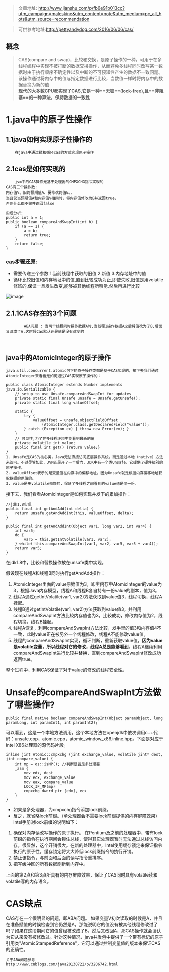 

>文章地址:
>http://www.jianshu.com/p/fb6e91b013cc?utm_campaign=maleskine&utm_content=note&utm_medium=pc_all_hots&utm_source=recommendation

>可供参考地址:http://pettyandydog.com/2016/06/06/cas/

## 概念  
> CAS(compare and swap)，比较和交换，是原子操作的一种，可用于在多线程编程中实现不被打断的数据交换操作，从而避免多线程同时改写某一数据时由于执行顺序不确定性以及中断的不可预知性产生的数据不一致问题。 该操作通过将内存中的值与指定数据进行比较，当数值一样时将内存中的数据替换为新的值  
> **现代的大多数CPU都实现了CAS,它是一种==无锁==(lock-free),且==非阻塞==的一种算法，保持数据的一致性**


# 1.java中的原子性操作
##     1.1java如何实现原子性操作的
        在java中通过锁和循环cas的方式实现原子操作
##        2.1cas是如何实现的
        jvm中的CAS操作是基于处理器的CMPXCHG指令实现的
    CAS有三个操作数：
    内存值V、旧的预期值A、要修改的值B。，
    当且仅当预期值A和内存值V相同时，将内存值修改为B并返回true，
    否则什么都不做并返回false
```
实现分析:
public int a = 1;
public boolean compareAndSwapInt(int b) {
    if (a == 1) {
        a = b;
        return true;
    }
    return false;
}
```

### cas步骤还原:
- 需要传递三个参数 1.当前线程中获取的旧值 2.新值 3.内存地址中的值
- 循环比较旧值和内存地址中的值,直到比较成功为止,即使失败,旧值是用volatile修饰的,保证一旦发生改变,能够被其他线程所察觉.然后再进行比较

![image](http://pettyandydog.com/images/CAS/16121401.png)

##           2.1.1CAS存在的3个问题
            ABA问题 : 当两个线程同时操作数据A时,当线程1操作数据A之后将值改为了B,后面又改成了A,这时候Cas默认还是值是没有改变的
​            


##             java中的AtomicInteger的原子操作

```
java.util.concurrent.atomic包下的原子操作类都是基于CAS实现的，接下去我们通过AtomicInteger来看看是如何通过CAS实现原子操作的：

public class AtomicInteger extends Number implements java.io.Serializable {
    // setup to use Unsafe.compareAndSwapInt for updates
    private static final Unsafe unsafe = Unsafe.getUnsafe();
    private static final long valueOffset;

    static {
        try {
            valueOffset = unsafe.objectFieldOffset
                (AtomicInteger.class.getDeclaredField("value"));
        } catch (Exception ex) { throw new Error(ex); }
    }
    // 可见性,为了在多线程环境中能看到最新的值
    private volatile int value;
    public final int get() {return value;}
}
1. Unsafe是CAS的核心类，Java无法直接访问底层操作系统，而是通过本地（native）方法来访问。不过尽管如此，JVM还是开了一个后门，JDK中有一个类Unsafe，它提供了硬件级别的原子操作。
2. valueOffset表示的是变量值在内存中的偏移地址，因为Unsafe就是根据内存偏移地址获取数据的原值的。
3. value是用volatile修饰的，保证了多线程之间看到的value值是同一份。

```
接下去，我们看看AtomicInteger是如何实现并发下的累加操作：


```
//jdk1.8实现
public final int getAndAdd(int delta) {    
    return unsafe.getAndAddInt(this, valueOffset, delta);
}

public final int getAndAddInt(Object var1, long var2, int var4) {
    int var5;
    do {
        var5 = this.getIntVolatile(var1, var2);
    } while(!this.compareAndSwapInt(var1, var2, var5, var5 + var4));
    return var5;
}
```

在jdk1.8中，比较和替换操作放在unsafe类中实现。

假设现在线程A和线程B同时执行getAndAdd操作：

1. AtomicInteger里面的value原始值为3，即主内存中AtomicInteger的value为3，根据Java内存模型，线程A和线程B各自持有一份value的副本，值为3。
2. 线程A通过getIntVolatile(var1, var2)方法获取到value值3，线程切换，线程A挂起。
3. 线程B通过getIntVolatile(var1, var2)方法获取到value值3，并利用compareAndSwapInt方法比较内存值也为3，比较成功，修改内存值为2，线程切换，线程B挂起。
4. 线程A恢复，利用compareAndSwapInt方法比较，发手里的值3和内存值4不一致，此时value正在被另外一个线程修改，线程A不能修改value值。
5. 线程的compareAndSwapInt实现，循环判断，重新获取value值，**因为value是volatile变量，所以线程对它的修改，线程A总是能够看到**。线程A继续利用compareAndSwapInt进行比较并替换，直到compareAndSwapInt修改成功返回true。

整个过程中，利用CAS保证了对于value的修改的线程安全性。

# Unsafe的compareAndSwapInt方法做了哪些操作?

```
public final native boolean compareAndSwapInt(Object paramObject, long paramLong, int paramInt1, int paramInt2);
```
可以看到，这是一个本地方法调用，这个本地方法在openjdk中依次调用c++代码：unsafe.cpp，atomic.cpp，atomic_window_x86.inline.hpp。下面是对应于intel X86处理器的源代码片段。

```
inline jint Atomic::cmpxchg (jint exchange_value, volatile jint* dest, jint compare_value) {
    int mp = os::isMP(); //判断是否是多处理器
    _asm {
        mov edx, dest
        mov ecx, exchange_value
        mov eax, compare_value
        LOCK_IF_MP(mp)
        cmpxchg dword ptr [edx], ecx
    }
}
```
- 如果是多处理器，为cmpxchg指令添加lock前缀。
- 反之，就省略lock前缀。（单处理器会不需要lock前缀提供的内存屏障效果）
  intel手册对lock前缀的说明如下：

1. 确保对内存读改写操作的原子执行。
  在Pentium及之前的处理器中，带有lock前缀的指令在执行期间会锁住总线，使得其它处理器暂时无法通过总线访问内存，很显然，这个开销很大。在新的处理器中，Intel使用缓存锁定来保证指令执行的原子性。缓存锁定将大大降低lock前缀指令的执行开销。
2. 禁止该指令，与前面和后面的读写指令重排序。
3. 把写缓冲区的所有数据刷新到内存中。

上面的第2点和第3点所具有的内存屏障效果，保证了CAS同时具有volatile读和volatile写的内存语义。

# CAS缺点

CAS存在一个很明显的问题，即ABA问题。
如果变量V初次读取的时候是A，并且在准备赋值的时候检查到它仍然是A，那能说明它的值没有被其他线程修改过了吗？如果在这段期间它的值曾经被改成了B，然后又改回A，那CAS操作就会误认为它从来没有被修改过。针对这种情况，java并发包中提供了一个带有标记的原子引用类"AtomicStampedReference"，它可以通过控制变量值的版本来保证CAS的正确性。

```
关于ABA问题参考
http://www.cnblogs.com/java20130722/p/3206742.html
```